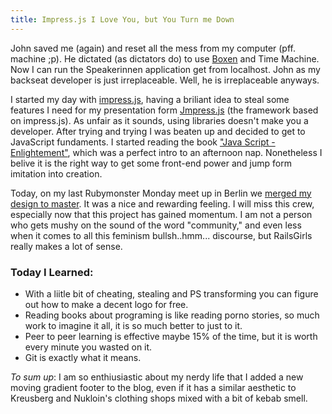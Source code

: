 ```yaml
---
title: Impress.js I Love You, but You Turn me Down
---
```


John saved me (again) and reset all the mess from my computer (pff. machine ;p). He dictated (as dictators do) to use [Boxen](http://boxen.github.com) and Time Machine. Now I can run the Speakerinnen application get from localhost. John as my backseat developer is just irreplaceable. Well, he is irreplaceable anyways.

I started my day with [impress.js](https://github.com/bartaz/impress.js/), having a briliant idea to steal some features I need for my presentation form [Jmpress.js](http://jmpressjs.github.io/jmpress.js/#/home) (the framework based on impress.js). As unfair as it sounds, using libraries doesn't make you a developer. After trying and trying I was beaten up and decided to get to JavaScript fundaments. I started reading the book ["Java Script - Enlightement"](http://www.javascriptenlightenment.com/), which was a perfect intro to an afternoon nap. Nonetheless I belive it is the right way to get some front-end power and jump form imitation into creation.

Today, on my last Rubymonster Monday meet up in Berlin we [merged my design to master](https://github.com/rubymonsters/speakerinnen_liste/commit/986468c18e527b06b9c047102c4a0ca5a543f59a). It was a nice and rewarding feeling. I will miss this crew, especially now that this project has gained momentum. I am not a person who gets mushy on the sound of the word "community," and even less when it comes to all this feminism bullsh..hmm... discourse, but RailsGirls really makes a lot of sense. 

### Today I Learned:
* With a liitle bit of cheating, stealing and PS transforming you can figure out how to make a decent logo for free.
* Reading books about programing is like reading porno stories, so much work to imagine it all, it is so much better to just to it.
* Peer to peer learning is effective maybe 15% of the time, but it is worth every minute you wasted on it.
* Git is exactly what it means.

_To sum up_:
I am so enthiusiastic about my nerdy life that I added a new moving gradient footer to the blog, even if it has a similar aesthetic to Kreusberg and Nukloin's clothing shops mixed with a bit of kebab smell.